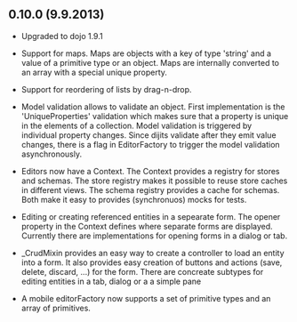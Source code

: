 
0.10.0 (9.9.2013)
-----------------

- Upgraded to dojo 1.9.1

- Support for maps. Maps are objects with a key of type 'string' and a value of a primitive type or an object. Maps are internally converted to an array with a special unique property. 

- Support for reordering of lists by drag-n-drop.

- Model validation allows to validate an object. First implementation is the 'UniqueProperties' validation which makes sure that a property is unique in the elements of a collection. Model validation is triggered by individual property changes. Since dijits validate after they emit value changes, there is a flag in EditorFactory to trigger the model validation asynchronously.

- Editors now have a Context. The Context provides a registry for stores and schemas. The store registry makes it possible to reuse store caches in different views. The schema registry provides a cache for schemas. Both make it easy to provides (synchronuos) mocks for tests. 

- Editing or creating referenced entities in a sepearate form. The opener property in the Context defines where separate forms are displayed. Currently there are implementations for opening forms in a dialog or tab.

- _CrudMixin provides an easy way to create a controller to load an entity into a form. It also provides easy creation of buttons and actions (save, delete, discard, ...) for the form. There are concreate subtypes for editing entities in a tab, dialog or a a simple pane

- A mobile editorFactory now supports a set of primitive types and an array of primitives.

